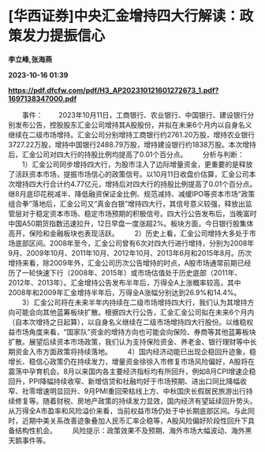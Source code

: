 # [华西证券]中央汇金增持四大行解读：政策发力提振信心
**李立峰,张海燕**

**2023-10-16 01:39**

**https://pdf.dfcfw.com/pdf/H3_AP202310121601272673_1.pdf?1697138347000.pdf**

　　事件： 　　2023年10月11日，工商银行、农业银行、中国银行、建设银行分别发布公告，控股股东汇金公司增持其A股股份，并拟在未来6个月内以自身名义继续在二级市场增持。汇金公司分别增持工商银行约2761.20万股，增持农业银行3727.22万股，增持中国银行2488.79万股，增持建设银行约1838万股。本次增持后，汇金公司对四大行的持股比例均提高了0.01个百分点。 　　分析与判断： 　　1）汇金公司同步增持四大行，为股市注入了边际增量资金，更重要的是释放了活跃资本市场，提振市场信心的政策信号。以10月11日收盘价估算，汇金公司本次增持四大行合计约4.77亿元，增持后对四大行的持股比例提高了0.01个百分点。继8月底印花税减半、降低融资保证金比例、规范减持、减缓IPO等资本市场“政策组合拳”落地后，汇金公司又“真金白银”增持四大行，其信号意义较强，释放出监管层对于稳定资本市场、稳定市场预期的积极信号。四大行公告发布后，当晚富时中国A50期货指数迅速拉升，12日早盘一度涨超2%。板块方面，今日银行股集体高开，保险和金融板块也表现活跃。 　　2）历史上看，汇金公司增持大多处于市场底部区间。2008年至今，汇金公司曾有6次对四大行进行增持，分别为2008年9月、2009年10月、2011年10月、2012年10月、2013年6月和2015年8月。历次增持来看，除2009年外，汇金公司历次公告增持的时点，A股市场通常前期已经历了一轮快速下行（2008年、2015年）或市场估值处于历史底部（2011年、2012年、2013年）。汇金增持公告发布半年后，万得全A上涨概率较高，其中2008年和2009年汇金增持半年后，万得全A涨幅分别达到26.9%和14.4%。 　　3）汇金公司将在未来半年内持续在二级市场增持四大行，我们认为其增持方向可能会向其他蓝筹板块扩散。根据四大行公告，汇金汇金公司拟在未来6个月内（自本次增持之日起算），以自身名义继续在二级市场增持四大行股份。以维稳权益市场角度来看，“国家队”资金的增持方向也可能会向保险、券商等其他蓝筹板块扩散。展望后续资本市场政策，我们认为支持保险资金、养老金、银行理财等中长期资金入市方面政策将持续落地。 　　4）国内经济动能已出现企稳回升迹象，稳增长、稳信心政策仍在持续发力，增量资金徐徐入市修复市场风险偏好，A股将在震荡中孕育机会。8月以来国内各主要经济指标均有所回升，例如8月CPI增速企稳回升，PPI降幅持续收窄、新增信贷和社融均好于市场预期、进出口同比降幅收窄、社零增速明显回升、9月PMI重回荣枯线上方、中秋国庆长假居民旅游出行持续修复等。随着财税、房地产政策的持续发力显效，国内经济有望延续回升势头。从万得全A市盈率和风险溢价来看，当前权益市场仍处于中长期底部区间。与此同时，近期中美关系改善迹象叠加人民币汇率企稳等，A股风险偏好阶段性回升下具备结构性机会。 　　风险提示：政策效果不及预期、海外市场大幅波动、海外黑天鹅事件等。